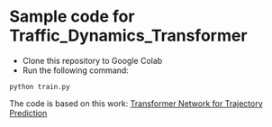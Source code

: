 # Sample code for Traffic_Dynamics_Transformer
- Clone this repository to Google Colab
- Run the following command:
```
python train.py
```

The code is based on this work: [Transformer Network for Trajectory Prediction](https://arxiv.org/pdf/2003.08111.pdf)
